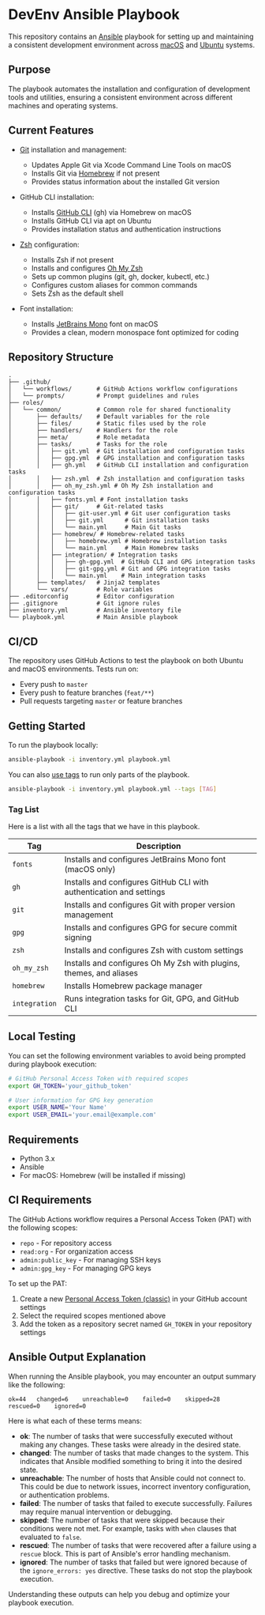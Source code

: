 # DevEnv Ansible Playbook

This repository contains an [Ansible](https://www.ansible.com/) playbook for setting up and maintaining a consistent development environment across [macOS](https://www.apple.com/macos/) and [Ubuntu](https://ubuntu.com/) systems.

## Purpose

The playbook automates the installation and configuration of development tools and utilities, ensuring a consistent environment across different machines and operating systems.

## Current Features

- [Git](https://git-scm.com/) installation and management:
  - Updates Apple Git via Xcode Command Line Tools on macOS
  - Installs Git via [Homebrew](https://brew.sh/) if not present
  - Provides status information about the installed Git version

- GitHub CLI installation:
  - Installs [GitHub CLI](https://cli.github.com/) (gh) via Homebrew on macOS
  - Installs GitHub CLI via apt on Ubuntu
  - Provides installation status and authentication instructions

- [Zsh](https://www.zsh.org/) configuration:
  - Installs Zsh if not present
  - Installs and configures [Oh My Zsh](https://ohmyz.sh/)
  - Sets up common plugins (git, gh, docker, kubectl, etc.)
  - Configures custom aliases for common commands
  - Sets Zsh as the default shell

- Font installation:
  - Installs [JetBrains Mono](https://www.jetbrains.com/lp/mono/) font on macOS
  - Provides a clean, modern monospace font optimized for coding

## Repository Structure

```
.
├── .github/
│   └── workflows/       # GitHub Actions workflow configurations
│   └── prompts/         # Prompt guidelines and rules
├── roles/
│   └── common/          # Common role for shared functionality
│       ├── defaults/    # Default variables for the role
│       ├── files/       # Static files used by the role
│       ├── handlers/    # Handlers for the role
│       ├── meta/        # Role metadata
│       ├── tasks/       # Tasks for the role
│       │   ├── git.yml  # Git installation and configuration tasks
│       │   ├── gpg.yml  # GPG installation and configuration tasks
│       │   ├── gh.yml   # GitHub CLI installation and configuration tasks
│       │   ├── zsh.yml  # Zsh installation and configuration tasks
│       │   ├── oh_my_zsh.yml # Oh My Zsh installation and configuration tasks
│       │   ├── fonts.yml # Font installation tasks
│       │   ├── git/     # Git-related tasks
│       │   │   ├── git-user.yml # Git user configuration tasks
│       │   │   ├── git.yml      # Git installation tasks
│       │   │   └── main.yml     # Main Git tasks
│       │   ├── homebrew/ # Homebrew-related tasks
│       │   │   ├── homebrew.yml # Homebrew installation tasks
│       │   │   └── main.yml     # Main Homebrew tasks
│       │   ├── integration/ # Integration tasks
│       │   │   ├── gh-gpg.yml  # GitHub CLI and GPG integration tasks
│       │   │   ├── git-gpg.yml # Git and GPG integration tasks
│       │   │   └── main.yml    # Main integration tasks
│       ├── templates/   # Jinja2 templates
│       └── vars/        # Role variables
├── .editorconfig        # Editor configuration
├── .gitignore           # Git ignore rules
├── inventory.yml        # Ansible inventory file
└── playbook.yml         # Main Ansible playbook
```

## CI/CD

The repository uses GitHub Actions to test the playbook on both Ubuntu and macOS environments. Tests run on:
- Every push to `master`
- Every push to feature branches (`feat/**`)
- Pull requests targeting `master` or feature branches

## Getting Started

To run the playbook locally:

```bash
ansible-playbook -i inventory.yml playbook.yml
```

You can also [use tags](https://docs.ansible.com/ansible/latest/playbook_guide/playbooks_tags.html) to run only parts of the playbook.

```bash
ansible-playbook -i inventory.yml playbook.yml --tags [TAG]
```

### Tag List

Here is a list with all the tags that we have in this playbook.

| Tag         | Description                                                                 |
|-------------|-----------------------------------------------------------------------------|
| `fonts`     | Installs and configures JetBrains Mono font (macOS only)                    |
| `gh`        | Installs and configures GitHub CLI with authentication and settings         |
| `git`       | Installs and configures Git with proper version management                  |
| `gpg`       | Installs and configures GPG for secure commit signing                       |
| `zsh`       | Installs and configures Zsh with custom settings                            |
| `oh_my_zsh` | Installs and configures Oh My Zsh with plugins, themes, and aliases         |
| `homebrew`  | Installs Homebrew package manager                                           |
| `integration`| Runs integration tasks for Git, GPG, and GitHub CLI                        |

## Local Testing

You can set the following environment variables to avoid being prompted during playbook execution:

```bash
# GitHub Personal Access Token with required scopes
export GH_TOKEN='your_github_token'

# User information for GPG key generation
export USER_NAME='Your Name'
export USER_EMAIL='your.email@example.com'
```

## Requirements

- Python 3.x
- Ansible
- For macOS: Homebrew (will be installed if missing) 

## CI Requirements

The GitHub Actions workflow requires a Personal Access Token (PAT) with the following scopes:
- `repo` - For repository access
- `read:org` - For organization access
- `admin:public_key` - For managing SSH keys
- `admin:gpg_key` - For managing GPG keys

To set up the PAT:
1. Create a new [Personal Access Token (classic)](https://github.com/settings/tokens) in your GitHub account settings
2. Select the required scopes mentioned above
3. Add the token as a repository secret named `GH_TOKEN` in your repository settings

## Ansible Output Explanation

When running the Ansible playbook, you may encounter an output summary like the following:

```
ok=44   changed=6    unreachable=0    failed=0    skipped=28   rescued=0    ignored=0
```

Here is what each of these terms means:

- **ok**: The number of tasks that were successfully executed without making any changes. These tasks were already in the desired state.
- **changed**: The number of tasks that made changes to the system. This indicates that Ansible modified something to bring it into the desired state.
- **unreachable**: The number of hosts that Ansible could not connect to. This could be due to network issues, incorrect inventory configuration, or authentication problems.
- **failed**: The number of tasks that failed to execute successfully. Failures may require manual intervention or debugging.
- **skipped**: The number of tasks that were skipped because their conditions were not met. For example, tasks with `when` clauses that evaluated to `false`.
- **rescued**: The number of tasks that were recovered after a failure using a `rescue` block. This is part of Ansible's error handling mechanism.
- **ignored**: The number of tasks that failed but were ignored because of the `ignore_errors: yes` directive. These tasks do not stop the playbook execution.

Understanding these outputs can help you debug and optimize your playbook execution.